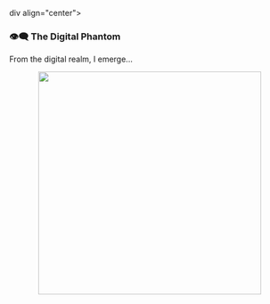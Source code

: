 div align="center"> <h3>👁️‍🗨️ The Digital Phantom</h3> <p>From the digital realm, I emerge...</p> </div> <!-- Статистика --> <p align="center"> <img src="https://github-readme-stats.vercel.app/api?username=LittleWhiteGhost&show_icons=true&theme=matrix&hide_border=true" width="400" /> </p>
